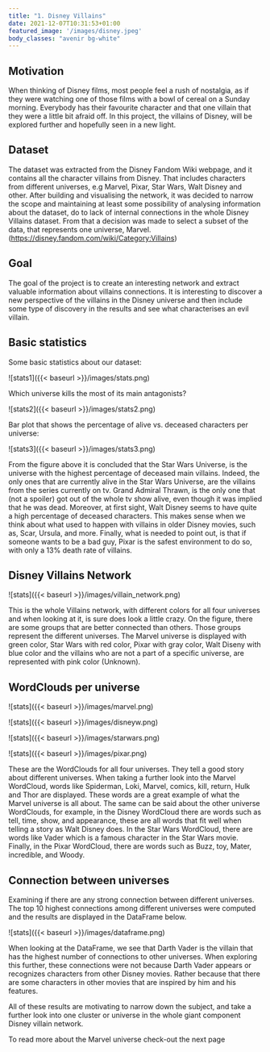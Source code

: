 ```yaml
---
title: "1. Disney Villains"
date: 2021-12-07T10:31:53+01:00
featured_image: '/images/disney.jpeg'
body_classes: "avenir bg-white"
---
```



## Motivation

When thinking of Disney films, most people feel a rush of nostalgia, as if they were watching one of those films with a bowl of cereal on a Sunday morning. Everybody has their favourite character and that one villain that they were a little bit afraid off. In this project, the villains of Disney, will be explored further and hopefully seen in a new light.


## Dataset

The dataset was extracted from the Disney Fandom Wiki webpage, and it contains all the character villains from Disney. That includes characters from different universes, e.g Marvel, Pixar, Star Wars, Walt Disney and other. After building and visualising the network, it was decided to narrow the scope and maintaining at least some possibility of analysing information about the dataset, do to lack of internal connections in the whole Disney Villains dataset. From that a decision was made to select a subset of the data, that represents one universe, Marvel. (https://disney.fandom.com/wiki/Category:Villains)


## Goal

The goal of the project is to create an interesting network and extract valuable information about villains connections. It is interesting to discover a new perspective of the villains in the Disney universe and then include some type of discovery in the results and see what characterises an evil villain. 


## Basic statistics

Some basic statistics about our dataset:

![stats1]({{< baseurl >}}/images/stats.png)

Which universe kills the most of its main antagonists?

![stats2]({{< baseurl >}}/images/stats2.png)

Bar plot that shows the percentage of alive vs. deceased characters per universe:

![stats3]({{< baseurl >}}/images/stats3.png)

From the figure above it is concluded that the Star Wars Universe, is the universe with the highest percentage of deceased main villains. Indeed, the only ones that are currently alive in the Star Wars Universe, are the villains from the series currently on tv. Grand Admiral Thrawn, is the only one that (not a spoiler) got out of the whole tv show alive, even though it was implied that he was dead. Moreover, at first sight, Walt Disney seems to have quite a high percentage of deceased characters. This makes sense when we think about what used to happen with villains in older Disney movies, such as, Scar, Ursula, and more. Finally, what is needed to point out, is that if someone wants to be a bad guy, Pixar is the safest environment to do so, with only a 13% death rate of villains.


## Disney Villains Network

![stats]({{< baseurl >}}/images/villain_network.png)

This is the whole Villains network, with different colors for all four universes and when looking at it, is sure does look a little crazy. On the figure, there are some groups that are better connected than others. Those groups represent the different universes. The Marvel universe is displayed with green color, Star Wars with red color, Pixar with gray color, Walt Diseny with blue color and the villains who are not a part of a specific universe, are represented with pink color (Unknown).


## WordClouds per universe

![stats]({{< baseurl >}}/images/marvel.png)


![stats]({{< baseurl >}}/images/disneyw.png)


![stats]({{< baseurl >}}/images/starwars.png)


![stats]({{< baseurl >}}/images/pixar.png)

These are the WordClouds for all four universes. They tell a good story about different universes. When taking a further look into the Marvel WordCloud, words like Spiderman, Loki, Marvel, comics, kill, return, Hulk and Thor are displayed. These words are a great example of what the Marvel universe is all about. The same can be said about the other universe WordClouds, for example, in the Disney WordCloud there are words such as tell, time, show, and appearance, these are all words that fit well when telling a story as Walt Disney does. In the Star Wars WordCloud, there are words like Vader which is a famous character in the Star Wars movie. Finally, in the Pixar WordCloud, there are words such as Buzz, toy, Mater, incredible, and Woody.


## Connection between universes 

Examining if there are any strong connection between different universes. The top 10 highest connections among different universes were computed and the results are displayed in the DataFrame below.

![stats]({{< baseurl >}}/images/dataframe.png)

When looking at the DataFrame, we see that Darth Vader is the villain that has the highest number of connections to other universes. When exploring this further, these connections were not because Darth Vader appears or recognizes characters from other Disney movies. Rather because that there are some characters in other movies that are inspired by him and his features.

All of these results are motivating to narrow down the subject, and take a further look into one cluster or universe in the whole giant component Disney villain network. 


To read more about the Marvel universe check-out the next page 


